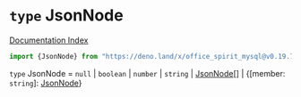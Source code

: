 # `type` JsonNode

[Documentation Index](../README.md)

```ts
import {JsonNode} from "https://deno.land/x/office_spirit_mysql@v0.19.7/mod.ts"
```

`type` JsonNode = `null` | `boolean` | `number` | `string` | [JsonNode](../type.JsonNode/README.md)\[] | \{\[member: `string`]: [JsonNode](../type.JsonNode/README.md)}